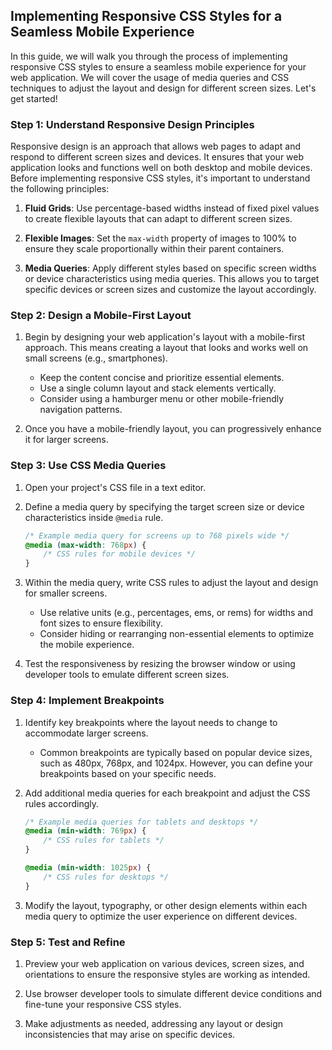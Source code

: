 ##  Implementing Responsive CSS Styles for a Seamless Mobile Experience

In this guide, we will walk you through the process of implementing responsive CSS styles to ensure a seamless mobile experience for your web application. We will cover the usage of media queries and CSS techniques to adjust the layout and design for different screen sizes. Let's get started!

### Step 1: Understand Responsive Design Principles

Responsive design is an approach that allows web pages to adapt and respond to different screen sizes and devices. It ensures that your web application looks and functions well on both desktop and mobile devices. Before implementing responsive CSS styles, it's important to understand the following principles:

1. **Fluid Grids**: Use percentage-based widths instead of fixed pixel values to create flexible layouts that can adapt to different screen sizes.

2. **Flexible Images**: Set the `max-width` property of images to 100% to ensure they scale proportionally within their parent containers.

3. **Media Queries**: Apply different styles based on specific screen widths or device characteristics using media queries. This allows you to target specific devices or screen sizes and customize the layout accordingly.

### Step 2: Design a Mobile-First Layout

1. Begin by designing your web application's layout with a mobile-first approach. This means creating a layout that looks and works well on small screens (e.g., smartphones).

   - Keep the content concise and prioritize essential elements.
   - Use a single column layout and stack elements vertically.
   - Consider using a hamburger menu or other mobile-friendly navigation patterns.

2. Once you have a mobile-friendly layout, you can progressively enhance it for larger screens.

### Step 3: Use CSS Media Queries

1. Open your project's CSS file in a text editor.

2. Define a media query by specifying the target screen size or device characteristics inside `@media` rule.

   ```css
   /* Example media query for screens up to 768 pixels wide */
   @media (max-width: 768px) {
       /* CSS rules for mobile devices */
   }
   ```

3. Within the media query, write CSS rules to adjust the layout and design for smaller screens.

   - Use relative units (e.g., percentages, ems, or rems) for widths and font sizes to ensure flexibility.
   - Consider hiding or rearranging non-essential elements to optimize the mobile experience.

4. Test the responsiveness by resizing the browser window or using developer tools to emulate different screen sizes.

### Step 4: Implement Breakpoints

1. Identify key breakpoints where the layout needs to change to accommodate larger screens.

   - Common breakpoints are typically based on popular device sizes, such as 480px, 768px, and 1024px. However, you can define your breakpoints based on your specific needs.

2. Add additional media queries for each breakpoint and adjust the CSS rules accordingly.

   ```css
   /* Example media queries for tablets and desktops */
   @media (min-width: 769px) {
       /* CSS rules for tablets */
   }

   @media (min-width: 1025px) {
       /* CSS rules for desktops */
   }
   ```

3. Modify the layout, typography, or other design elements within each media query to optimize the user experience on different devices.

### Step 5: Test and Refine

1. Preview your web application on various devices, screen sizes, and orientations to ensure the responsive styles are working as intended.

2. Use browser developer tools to simulate different device conditions and fine-tune your responsive CSS styles.

3. Make adjustments as needed, addressing any layout or design inconsistencies that may arise on specific devices.

